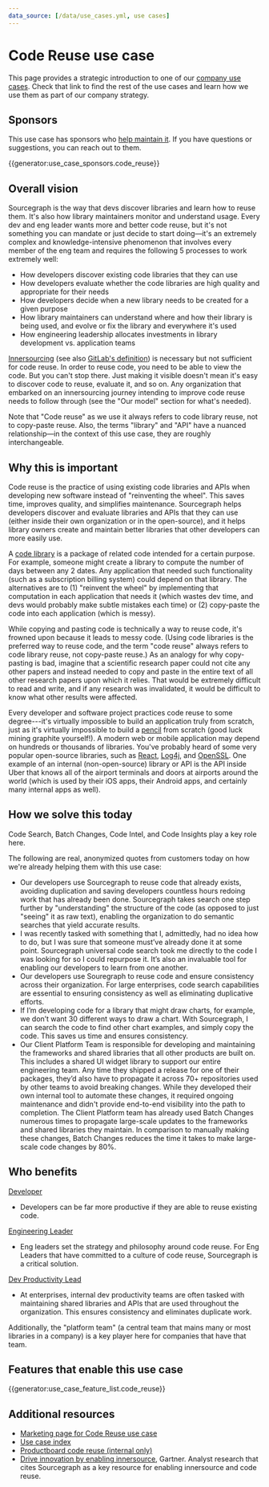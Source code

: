 ```yaml
---
data_source: [/data/use_cases.yml, use cases]
---
```


# Code Reuse use case

This page provides a strategic introduction to one of our [company use cases](../index.md#use-cases). Check that link to find the rest of the use cases and learn how we use them as part of our company strategy.

## Sponsors

This use case has sponsors who [help maintain it](../working-with-use-cases.md). If you have questions or suggestions, you can reach out to them.

{{generator:use_case_sponsors.code_reuse}}

## Overall vision

<!-- Convey what things will be like in the future for your use case, being as descriptive as you can to help someone understand where we are headed with our vision. -->

Sourcegraph is the way that devs discover libraries and learn how to reuse them. It's also how library maintainers monitor and understand usage. Every dev and eng leader wants more and better code reuse, but it's not something you can mandate or just decide to start doing—it's an extremely complex and knowledge-intensive phenomenon that involves every member of the eng team and requires the following 5 processes to work extremely well:

- How developers discover existing code libraries that they can use
- How developers evaluate whether the code libraries are high quality and appropriate for their needs
- How developers decide when a new library needs to be created for a given purpose
- How library maintainers can understand where and how their library is being used, and evolve or fix the library and everywhere it's used
- How engineering leadership allocates investments in library development vs. application teams

[Innersourcing](https://en.wikipedia.org/wiki/Inner_source) (see also [GitLab's definition](https://about.gitlab.com/topics/version-control/what-is-innersource)) is necessary but not sufficient for code reuse. In order to reuse code, you need to be able to view the code. But you can't stop there. Just making it visible doesn't mean it's easy to discover code to reuse, evaluate it, and so on. Any organization that embarked on an innersourcing journey intending to improve code reuse needs to follow through (see the "Our model" section for what's needed).

Note that "Code reuse" as we use it always refers to code library reuse, not to copy-paste reuse. Also, the terms "library" and "API" have a nuanced relationship—in the context of this use case, they are roughly interchangeable.

## Why this is important

<!-- Beyond imagining a future in the above section, talk more about why this future is important and why we are going after it. -->

Code reuse is the practice of using existing code libraries and APIs when developing new software instead of "reinventing the wheel". This saves time, improves quality, and simplifies maintenance. Sourcegraph helps developers discover and evaluate libraries and APIs that they can use (either inside their own organization or in the open-source), and it helps library owners create and maintain better libraries that other developers can more easily use.

A [code library](<https://en.wikipedia.org/wiki/Library_(computing)>) is a package of related code intended for a certain purpose. For example, someone might create a library to compute the number of days between any 2 dates. Any application that needed such functionality (such as a subscription billing system) could depend on that library. The alternatives are to (1) "reinvent the wheel" by implementing that computation in each application that needs it (which wastes dev time, and devs would probably make subtle mistakes each time) or (2) copy-paste the code into each application (which is messy).

While copying and pasting code is technically a way to reuse code, it's frowned upon because it leads to messy code. (Using code libraries is the preferred way to reuse code, and the term "code reuse" always refers to code library reuse, not copy-paste reuse.) As an analogy for why copy-pasting is bad, imagine that a scientific research paper could not cite any other papers and instead needed to copy and paste in the entire text of all other research papers upon which it relies. That would be extremely difficult to read and write, and if any research was invalidated, it would be difficult to know what other results were affected.

Every developer and software project practices code reuse to some degree---it's virtually impossible to build an application truly from scratch, just as it's virtually impossible to build a [pencil](https://fee.org/resources/i-pencil/) from scratch (good luck mining graphite yourself!). A modern web or mobile application may depend on hundreds or thousands of libraries. You've probably heard of some very popular open-source libraries, such as [React](https://reactjs.org/), [Log4j](https://logging.apache.org/log4j/2.x/), and [OpenSSL](https://www.openssl.org/). One example of an internal (non-open-source) library or API is the API inside Uber that knows all of the airport terminals and doors at airports around the world (which is used by their iOS apps, their Android apps, and certainly many internal apps as well).

## How we solve this today

<!-- Describe in as much detail as you can how the product enables this use case today. You can include customer quotes, textual walkthroughs, and this is also a great place to link to demo videos. This is perhaps the most important single section in this document, so don't be afraid to add too much - if you feel this section is getting long, consider summarizing here and linking out to other pages in the handbook with details. -->

Code Search, Batch Changes, Code Intel, and Code Insights play a key role here.

The following are real, anonymized quotes from customers today on how we're already helping them with this use case:

- Our developers use Sourcegraph to reuse code that already exists, avoiding duplication and saving developers countless hours redoing work that has already been done. Sourcegraph takes search one step further by "understanding" the structure of the code (as opposed to just "seeing" it as raw text), enabling the organization to do semantic searches that yield accurate results.
- I was recently tasked with something that I, admittedly, had no idea how to do, but I was sure that someone must’ve already done it at some point. Sourcegraph universal code search took me directly to the code I was looking for so I could repurpose it. It’s also an invaluable tool for enabling our developers to learn from one another.
- Our developers use Souregraph to reuse code and ensure consistency across their organization. For large enterprises, code search capabilities are essential to ensuring consistency as well as eliminating duplicative efforts.
- If I’m developing code for a library that might draw charts, for example, we don’t want 30 different ways to draw a chart. With Sourcegraph, I can search the code to find other chart examples, and simply copy the code. This saves us time and ensures consistency.
- Our Client Platform Team is responsible for developing and maintaining the frameworks and shared libraries that all other products are built on. This includes a shared UI widget library to support our entire engineering team. Any time they shipped a release for one of their packages, they’d also have to propagate it across 70+ repositories used by other teams to avoid breaking changes. While they developed their own internal tool to automate these changes, it required ongoing maintenance and didn't provide end-to-end visibility into the path to completion. The Client Platform team has already used Batch Changes numerous times to propagate large-scale updates to the frameworks and shared libraries they maintain. In comparison to manually making these changes, Batch Changes reduces the time it takes to make large-scale code changes by 80%.

## Who benefits

<!-- Link to the personas that relate to this use case, and describe briefly how it benefits each of them (the real detail is in the above section, so be sure not to repeat yourself here; speak in generalities for each persona in this section.) -->

[Developer](https://docs.google.com/presentation/d/1aQhcWoWd_LJXdAgEn7JBGnZV5pfN6UJyct2VV-ZiTXI/edit#slide=id.ge9b93ff711_1_0)

- Developers can be far more productive if they are able to reuse existing code.

[Engineering Leader](https://docs.google.com/presentation/d/1aQhcWoWd_LJXdAgEn7JBGnZV5pfN6UJyct2VV-ZiTXI/edit#slide=id.ge9b93ff711_0_19)

- Eng leaders set the strategy and philosophy around code reuse. For Eng Leaders that have committed to a culture of code reuse, Sourcegraph is a critical solution.

[Dev Productivity Lead](https://docs.google.com/presentation/d/1aQhcWoWd_LJXdAgEn7JBGnZV5pfN6UJyct2VV-ZiTXI/edit#slide=id.ge9b93ff711_0_19)

- At enterprises, internal dev productivity teams are often tasked with maintaining shared libraries and APIs that are used throughout the organization. This ensures consistency and eliminates duplicate work.

Additionally, the "platform team" (a central team that mains many or most libraries in a company) is a key player here for companies that have that team.

## Features that enable this use case

{{generator:use_case_feature_list.code_reuse}}

## Additional resources

<!-- Are there other articles, blogs, internal documents, or handbook links that are useful for someone who wants to understand this use case? Link to them here. -->

- [Marketing page for Code Reuse use case](https://about.sourcegraph.com/use-cases/#streamline-code-reuse)
- [Use case index](../index.md#use-cases)
- [Productboard code reuse (internal only)](https://sourcegraph.productboard.com/feature-board/3957049-fy23-use-cases/features/11482292/detail)
- [Drive innovation by enabling innersource](https://drive.google.com/file/d/1hiyTxBA_n43LsZjhuE3YOMiWZdAOHcTn/view?usp=sharing), Gartner. Analyst research that cites Sourcegraph as a key resource for enabling innersource and code reuse.

